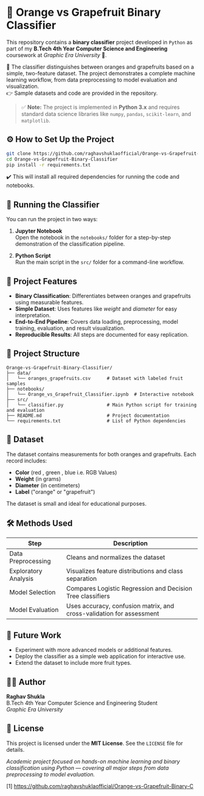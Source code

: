 # 🍊 Orange vs Grapefruit Binary Classifier

This repository contains a **binary classifier** project developed in `Python` as part of my **B.Tech 4th Year Computer Science and Engineering** coursework at *Graphic Era University* 🏫.

📄 The classifier distinguishes between oranges and grapefruits based on a simple, two-feature dataset. The project demonstrates a complete machine learning workflow, from data preprocessing to model evaluation and visualization.  
👉 Sample datasets and code are provided in the repository.

> ✅ **Note:** The project is implemented in **Python 3.x** and requires standard data science libraries like `numpy`, `pandas`, `scikit-learn`, and `matplotlib`.

## ⚙️ How to Set Up the Project

```bash
git clone https://github.com/raghavshuklaofficial/Orange-vs-Grapefruit-Binary-Classifier.git
cd Orange-vs-Grapefruit-Binary-Classifier
pip install -r requirements.txt
```

✔️ This will install all required dependencies for running the code and notebooks.

## 🚀 Running the Classifier

You can run the project in two ways:

1. **Jupyter Notebook**  
   Open the notebook in the `notebooks/` folder for a step-by-step demonstration of the classification pipeline.

2. **Python Script**  
   Run the main script in the `src/` folder for a command-line workflow.

## 🧩 Project Features

- **Binary Classification**: Differentiates between oranges and grapefruits using measurable features.
- **Simple Dataset**: Uses features like *weight* and *diameter* for easy interpretation.
- **End-to-End Pipeline**: Covers data loading, preprocessing, model training, evaluation, and result visualization.
- **Reproducible Results**: All steps are documented for easy replication.

## 📁 Project Structure

```plaintext
Orange-vs-Grapefruit-Binary-Classifier/
├── data/
│   └── oranges_grapefruits.csv      # Dataset with labeled fruit samples
├── notebooks/
│   └── Orange_vs_Grapefruit_Classifier.ipynb  # Interactive notebook
├── src/
│   └── classifier.py                # Main Python script for training and evaluation
├── README.md                        # Project documentation
└── requirements.txt                 # List of Python dependencies
```

## 🧪 Dataset

The dataset contains measurements for both oranges and grapefruits. Each record includes:

- **Color** (red , green , blue i.e. RGB Values)
- **Weight** (in grams)
- **Diameter** (in centimeters)
- **Label** ("orange" or "grapefruit")

The dataset is small and ideal for educational purposes.

## 🛠️ Methods Used

| **Step**                | **Description**                                                                 |
|-------------------------|---------------------------------------------------------------------------------|
| Data Preprocessing      | Cleans and normalizes the dataset                                               |
| Exploratory Analysis    | Visualizes feature distributions and class separation                           |
| Model Selection         | Compares Logistic Regression and Decision Tree classifiers                      |
| Model Evaluation        | Uses accuracy, confusion matrix, and cross-validation for assessment            |


## 🚀 Future Work

- Experiment with more advanced models or additional features.
- Deploy the classifier as a simple web application for interactive use.
- Extend the dataset to include more fruit types.

## 👨‍💻 Author

**Raghav Shukla**  
B.Tech 4th Year Computer Science and Engineering Student  
*Graphic Era University*

## 📄 License

This project is licensed under the **MIT License**. See the `LICENSE` file for details.

*Academic project focused on hands-on machine learning and binary classification using Python — covering all major steps from data preprocessing to model evaluation.*

[1] https://github.com/raghavshuklaofficial/Orange-vs-Grapefruit-Binary-C
